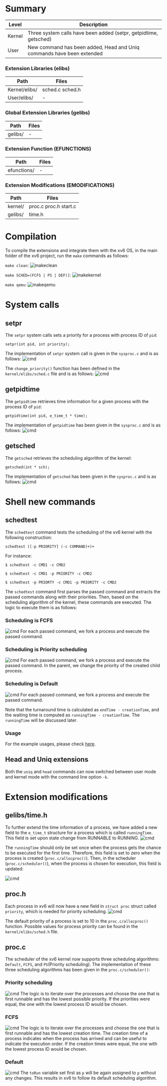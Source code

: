 # Summary
Level | Description |
| --- | --- |
| Kernel | Three system calls have been added (setpr, getpidtime, getsched) |
| User | New command has been added, Head and Uniq commands have been extended |

### Extension Libraries (elibs)
Path | Files |
| --- | --- |
| Kernel/elibs/ | sched.c sched.h |
| User/elibs/ |  - |

### Global Extension Libraries (gelibs)
Path | Files |
| --- | --- |
| gelibs/ | - |

### Extension Function (EFUNCTIONS)
Path | Files |
| --- | --- |
| efunctions/ | - |

### Extension Modifications (EMODIFICATIONS)
Path | Files |
| --- | --- |
| kernel/ | proc.c proc.h start.c |
| gelibs/ | time.h |



# Compilation
To compile the extensions and integrate them with the xv6 OS, in the main folder of the xv6 project, run the `make` commands as follows:


`make clean`:
![makeclean](https://github.com/gkiarashv/xv6/blob/main/images/makeclean3.png)

`make SCHED=(FCFS | PS | DEF)]`:
![makekernel](https://github.com/gkiarashv/xv6/blob/main/images/make3.png)


`make qemu`:
![makeqemu](https://github.com/gkiarashv/xv6/blob/main/images/makeqemu3.png)



# System calls

## setpr
The `setpr` system calls sets a priority for a process with process ID of `pid`:
```
setpr(int pid, int priority);
```

The implementation of `setpr` system call is given in the `sysproc.c` and is as follows:
![cmd](https://github.com/gkiarashv/xv6/blob/main/images/setpr.png)

The `change_priority()` function has been defined in the `kernel/elibs/sched.c` file and is as follows:
![cmd](https://github.com/gkiarashv/xv6/blob/main/images/changepriority.png)



## getpidtime
The `getpidtime` retrieves time information for a given process with the process ID of `pid`:
```
getpidtime(int pid, e_time_t * time);
```
The implementation of `getpidtime` has been given in the `sysproc.c` and is as follows:
![cmd](https://github.com/gkiarashv/xv6/blob/main/images/getpidtime.png)



## getsched
The `getsched` retrieves the scheduling algorithm of the kernel:
```
getsched(int * sch);
```
The implementation of `getsched` has been given in the `sysproc.c` and is as follows:
![cmd](https://github.com/gkiarashv/xv6/blob/main/images/getsched.png)



# Shell new commands

## schedtest
The `schedtest` command tests the scheduling of the xv6 kernel with the following construction:
```
schedtest ([-p PRIORITY] (-c COMMAND)+)+
```
For instance:
```
$ schedtest -c CMD1 -c CMD2
```
```
$ schedtest -c CMD1 -p PRIORITY -c CMD2
```
```
$ schedtest -p PRIORTY -c CMD1 -p PRIORITY -c CMD2
```
The `schedtest` command first parses the passed command and extracts the passed commands along with their priorities. Then, based on the scheduling algorithm of the
kernel, these commands are executed. The logic to execute them is as follows:

### Scheduling is FCFS
![cmd](https://github.com/gkiarashv/xv6/blob/main/images/schedalgofcfs.png)
For each passed command, we fork a process and execute the passed command.


### Scheduling is Priority scheduling
![cmd](https://github.com/gkiarashv/xv6/blob/main/images/schedalgops.png)
For each passed command, we fork a process and execute the passed command. In the parent, we change the priority of the created child process.


### Scheduling is Default
![cmd](https://github.com/gkiarashv/xv6/blob/main/images/schedalgodef.png)
For each passed command, we fork a process and execute the passed command.


Note that the turnaround time is calculated as `endTime - creationTime`, and the waiting time is computed as `runningTime - creationTime`. The `runningTime` will be 
discussed later.

### Usage
For the example usages, please check [here](https://github.com/gkiarashv/xv6/blob/main/contributions/Oct%2031%202023/schedtest_usage/README.md).





## Head and Uniq extensions
Both the `uniq` and `head` commands can now switched between user mode and kernel mode with the command line option `-k`.



# Extension modifications

## gelibs/time.h
To further extend the time information of a process, we have added a new field to the `e_time_t` structure for a process which is called `runningTime`. This field is set upon state change from RUNNABLE to RUNNING.
![cmd](https://github.com/gkiarashv/xv6/blob/main/images/timestruct.png)

The `runningTime` should only be set once when the process gets the chance to be executed for the first time. Therefore, this field is set to zero when the process is created (`proc.c/allocproc()`). Then, in the scheduler (`proc.c/scheduler()`), when the process is chosen for execution, this field is updated:

![cmd](https://github.com/gkiarashv/xv6/blob/main/images/runtimeset.png)





## proc.h
Each process in xv6 will now have a new field in `struct proc` struct called `priority`, which is needed for priority scheduling.
![cmd](https://github.com/gkiarashv/xv6/blob/main/images/proch.png)

The default priority of a process is set to 10 in the `proc.c/allocproc()` function. Possible values for process priority can be found in the `kernel/elibs/sched.h` file.






## proc.c
The scheduler of the xv6 kernel now supports three scheduling algorithms: `Default`, `FCFS`, and `PS`(Priority scheduling). The implementation of these three scheduling algorithms has been given in the `proc.c/scheduler()`:

### Priority scheduling
![cmd](https://github.com/gkiarashv/xv6/blob/main/images/procps3.png)
The logic is to iterate over the processes and choose the one that is first runnable and has the lowest possible priority. If the priorities were equal, the one with the lowest process ID would be chosen.


### FCFS
![cmd](https://github.com/gkiarashv/xv6/blob/main/images/fcfssched.png)
The logic is to iterate over the processes and choose the one that is first runnable and has the lowest creation time. The creation time of a process indicates
when the process has arrived and can be useful to indicate the execution order. If the creation times were equal, the one with the lowest process ID would be chosen.



### Default
![cmd](https://github.com/gkiarashv/xv6/blob/main/images/defsched.png)
The `toRun` variable set first as `p` will be again assigned to `p` without any changes. This results in xv6 to follow its default scheduling algorithm.





















